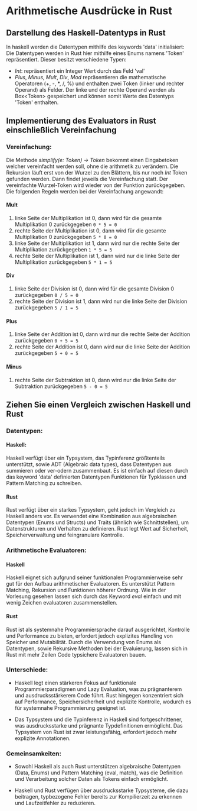 # Arithmetische Ausdrücke in Rust

## Darstellung des Haskell-Datentyps in Rust

In haskell werden die Datentypen mithilfe des keywords 'data' initialisiert: Die Datentypen werden in Rust hier mithilfe eines Enums namens 'Token' repräsentiert. Dieser besitzt verschiedene Typen:
- *Int*: repräsentiert ein Integer Wert durch das Feld 'val'
- *Plus*, *Minus*, *Mult*, *Div*, *Mod* repräsentieren die mathematische Operatoren (+, -, *, /, %) und enthalten zwei Token (linker und rechter Operand) als Felder. Der linke und der rechte Operand werden als Box\<Token> gespeichert und können somit Werte des Datentyps 'Token' enthalten.
 
## Implementierung des Evaluators in Rust einschließlich Vereinfachung

### Vereinfachung:

Die Methode *simplify(e: Token) -> Token* bekommt einen Eingabetoken welcher vereinfacht werden soll, ohne die arithmetik zu verändern. Die Rekursion läuft erst von der Wurzel zu den Blättern, bis nur noch *Int* Token gefunden werden. Dann findet jeweils die Vereinfachung statt. Der vereinfachte Wurzel-Token wird wieder von der Funktion zurückgegeben. Die folgenden Regeln werden bei der Vereinfachung angewandt:

#### Mult

1. linke Seite der Multiplikation ist 0, dann wird für die gesamte Multiplikation 0 zurückgegeben ```0 * 5 = 0```
2. rechte Seite der Multiplikation ist 0, dann wird für die gesamte Multiplikation 0 zurückgegeben ```5 * 0 = 0```
3. linke Seite der Multiplikation ist 1, dann wird nur die rechte Seite der Multiplikation zurückgegeben ``1 * 5 = 5``
4. rechte Seite der Multiplikation ist 1, dann wird nur die linke Seite der Multiplikation zurückgegeben ``5 * 1 = 5``

#### Div

1. linke Seite der Division ist 0, dann wird für die gesamte Division 0 zurückgegeben ``0 / 5 = 0``
2. rechte Seite der Division ist 1, dann wird nur die linke Seite der Division zurückgegeben ``5 / 1 = 5``

#### Plus

1. linke Seite der Addition ist 0, dann wird nur die rechte Seite der Addition zurückgegeben ``0 + 5 = 5``
2. rechte Seite der Addition ist 0, dann wird nur die linke Seite der Addition zurückgegeben ``5 + 0 = 5``

#### Minus

1. rechte Seite der Subtraktion ist 0, dann wird nur die linke Seite der Subtraktion zurückgegeben ``5 - 0 = 5``

## Ziehen Sie einen Vergleich zwischen Haskell und Rust

### Datentypen:

#### Haskell:

Haskell verfügt über ein Typsystem, das Typinferenz größtenteils unterstützt, sowie ADT (Algebraic data types), dass Datentypen aus summieren oder ver-odern zusammenbaut. Es ist einfach auf diesen durch das keyword 'data' definierten Datentypen Funktionen für Typklassen und Pattern Matching zu schreiben. 

#### Rust

Rust verfügt über ein starkes Typsystem, geht jedoch im Vergleich zu Haskell anders vor. Es verwendet eine Kombination aus algebraischen Datentypen (Enums und Structs) und Traits (ähnlich wie Schnittstellen), um Datenstrukturen und Verhalten zu definieren. Rust legt Wert auf Sicherheit, Speicherverwaltung und feingranulare Kontrolle.

### Arithmetische Evaluatoren:

#### Haskell

Haskell eignet sich aufgrund seiner funktionalen Programmierweise sehr gut für den Aufbau arithmetischer Evaluatoren. Es unterstützt Pattern Matching, Rekursion und Funktionen höherer Ordnung. Wie in der Vorlesung gesehen lassen sich durch das Keyword *eval* einfach und mit wenig Zeichen evaluatoren zusammenstellen.

#### Rust

Rust ist als systemnahe Programmiersprache darauf ausgerichtet, Kontrolle und Performance zu bieten, erfordert jedoch explizites Handling von Speicher und Mutabilität. Durch die Verwendung von Enums als Datentypen, sowie Rekursive Methoden bei der Evaluierung, lassen sich in Rust mit mehr Zeilen Code typsichere Evaluatoren bauen.

### Unterschiede:

- Haskell legt einen stärkeren Fokus auf funktionale Programmierparadigmen und Lazy Evaluation, was zu prägnanterem und ausdrucksstärkerem Code führt. Rust hingegen konzentriert sich auf Performance, Speichersicherheit und explizite Kontrolle, wodurch es für systemnahe Programmierung geeignet ist.


- Das Typsystem und die Typinferenz in Haskell sind fortgeschrittener, was ausdrucksstarke und prägnante Typdefinitionen ermöglicht. Das Typsystem von Rust ist zwar leistungsfähig, erfordert jedoch mehr explizite Annotationen.

### Gemeinsamkeiten:

- Sowohl Haskell als auch Rust unterstützen algebraische Datentypen (Data, Enums) und Pattern Matching (eval, match), was die Definition und Verarbeitung solcher Daten als Tokens einfach ermöglicht.


- Haskell und Rust verfügen über ausdrucksstarke Typsysteme, die dazu beitragen, typbezogene Fehler bereits zur Kompilierzeit zu erkennen und Laufzeitfehler zu reduzieren.